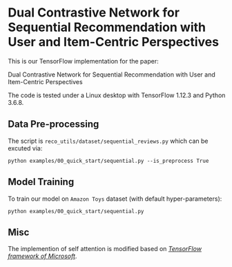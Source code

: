 # Dual Contrastive Network for Sequential Recommendation with User and Item-Centric Perspectives

This is our TensorFlow implementation for the paper:

Dual Contrastive Network for Sequential Recommendation with User and Item-Centric Perspectives

The code is tested under a Linux desktop with TensorFlow 1.12.3 and Python 3.6.8.



## Data Pre-processing



The script is `reco_utils/dataset/sequential_reviews.py` which can be excuted via:

```
python examples/00_quick_start/sequential.py --is_preprocess True
```

  

## Model Training

To train our model on `Amazon Toys` dataset (with default hyper-parameters): 

```
python examples/00_quick_start/sequential.py
```

## Misc

The implemention of self attention is modified based on *[TensorFlow framework of Microsoft](https://github.com/microsoft/recommenders)*.
